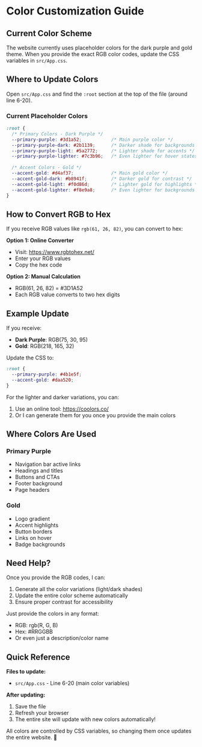 # Color Customization Guide

## Current Color Scheme

The website currently uses placeholder colors for the dark purple and gold theme. When you provide the exact RGB color codes, update the CSS variables in `src/App.css`.

## Where to Update Colors

Open `src/App.css` and find the `:root` section at the top of the file (around line 6-20).

### Current Placeholder Colors

```css
:root {
  /* Primary Colors - Dark Purple */
  --primary-purple: #3d1a52;           /* Main purple color */
  --primary-purple-dark: #2b1139;      /* Darker shade for backgrounds */
  --primary-purple-light: #5a2772;     /* Lighter shade for accents */
  --primary-purple-lighter: #7c3b96;   /* Even lighter for hover states */
  
  /* Accent Colors - Gold */
  --accent-gold: #d4af37;              /* Main gold color */
  --accent-gold-dark: #b8941f;         /* Darker gold for contrast */
  --accent-gold-light: #f0d86d;        /* Lighter gold for highlights */
  --accent-gold-lighter: #f8e9a8;      /* Even lighter for backgrounds */
}
```

## How to Convert RGB to Hex

If you receive RGB values like `rgb(61, 26, 82)`, you can convert to hex:

**Option 1: Online Converter**
- Visit: https://www.rgbtohex.net/
- Enter your RGB values
- Copy the hex code

**Option 2: Manual Calculation**
- RGB(61, 26, 82) = #3D1A52
- Each RGB value converts to two hex digits

## Example Update

If you receive:
- **Dark Purple**: RGB(75, 30, 95) 
- **Gold**: RGB(218, 165, 32)

Update the CSS to:
```css
:root {
  --primary-purple: #4b1e5f;
  --accent-gold: #daa520;
}
```

For the lighter and darker variations, you can:
1. Use an online tool: https://coolors.co/
2. Or I can generate them for you once you provide the main colors

## Where Colors Are Used

### Primary Purple
- Navigation bar active links
- Headings and titles
- Buttons and CTAs
- Footer background
- Page headers

### Gold
- Logo gradient
- Accent highlights
- Button borders
- Links on hover
- Badge backgrounds

## Need Help?

Once you provide the RGB codes, I can:
1. Generate all the color variations (light/dark shades)
2. Update the entire color scheme automatically
3. Ensure proper contrast for accessibility

Just provide the colors in any format:
- RGB: rgb(R, G, B)
- Hex: #RRGGBB
- Or even just a description/color name

## Quick Reference

**Files to update:**
- `src/App.css` - Line 6-20 (main color variables)

**After updating:**
1. Save the file
2. Refresh your browser
3. The entire site will update with new colors automatically!

All colors are controlled by CSS variables, so changing them once updates the entire website. 🎨

